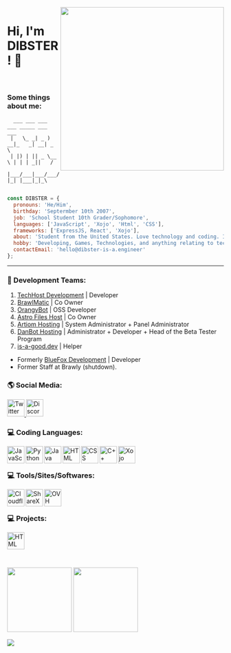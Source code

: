 <img src="https://github-readme-stats.vercel.app/api?username=DEV-DIBSTER&show_icons=true&theme=tokyonight" align="right" width="380">
<h1> Hi, I'm DIBSTER! 👋</h1>

<br>

### Some things about me:

```
  ___ ___ ___ ___ _____ ___ ___ 
 |   \_ _| _ ) __|_   _| __| _ \
 | |) | || _ \__ \ | | | _||   /
 |___/___|___/___/ |_| |___|_|_\
                                
```
```js
const DIBSTER = {
  pronouns: 'He/Him',
  birthday: 'Septermber 10th 2007',
  job: 'School Student 10th Grader/Sophomore',
  languages: ['JavaScript', 'Xojo', 'Html', 'CSS'],
  frameworks: ['ExpressJS, React', 'Xojo'],
  about: 'Student from the United States. Love technology and coding. I make sites and Discord Bots.',
  hobby: 'Developing, Games, Technologies, and anything relating to tech news.',
  contactEmail: 'hello@dibster-is-a.engineer'
};
```
---

### 💼 Development Teams:

1. [TechHost Development](https://github.com/TechHost-Development) | Developer
2. [BrawlMatic](https://github.com/BrawlMatic) | Co Owner
3. [OrangyBot](https://github.com/OrangyBot) | OSS Developer
4. [Astro Files Host](https://github.com/Astro-File-Host) | Co Owner
5. [Artiom Hosting](https://artiom.host) | System Administrator + Panel Administrator
6. [DanBot Hosting](https://github.com/DanBot-Hosting) | Administrator + Developer + Head of the Beta Tester Program
7. [is-a-good.dev](https://github.com/is-a-good-dev) | Helper

- Formerly [BlueFox Development](https://github.com/BlueFox-Development) | Developer
- Former Staff at Brawly (shutdown).

### 🌎 Social Media:

<a target="_blank" href="https://twitter.com/DEV_DIBSTER">
	<img title="Twitter" alt="Twitter" width="40px" src="https://i.imgur.com/o8oo7J3.png">
</a>

<a target="_blank" href="https://discord.com/users/757296951925538856">
	<img title="Discord" alt="Discord" width="40px" src="https://i.imgur.com/n5C5PKl.png">
</a>

### 💻 Coding Languages:

<a target = "_blank" href="https://www.javascript.com/">
	<img align="left" alt="JavaScript" width="40px" src="https://cdn.worldvectorlogo.com/logos/javascript-1.svg"/>
</a>

<a target = "_blank" href="https://www.python.org/">
	<img align="left" alt="Python" width="40px" src="https://cdn.worldvectorlogo.com/logos/python-5.svg"/>
</a>

<a target = "_blank" href="https://www.java.com/en/">
	<img align="left" alt="Java" width="40px" src="https://cdn-icons-png.flaticon.com/512/311/311357.png"/>
</a>

<a target = "_blank" href="https://en.wikipedia.org/wiki/HTML">
	<img align="left" alt="HTML" width="40px" src="https://cdn.worldvectorlogo.com/logos/html-1.svg"/>
</a>

<a target = "_blank" href="https://en.wikipedia.org/wiki/CSS">
	<img align="left" alt="CSS" width="40px" src="https://cdn.worldvectorlogo.com/logos/css-3.svg"/>
</a>

<a target = "_blank" href="https://en.wikipedia.org/wiki/C%2B%2B">
	<img align="left" alt="C++" width="40px" src="https://brandlogos.net/wp-content/uploads/2022/01/c-brandlogo.net_.png"/>
</a>

<a target = "_blank" href="https://xojo.com/">
	<img align="left" alt="Xojo" width="40px" src="https://upload.wikimedia.org/wikipedia/commons/1/15/Xojo_Company_Logo.png"/>
</a>
<br>
<br>

### 💻 Tools/Sites/Softwares:
<a target="_blank" href="https://cloudflare.com">
	<img align="left" title="Cloudflare" alt="Cloudflare" align="center" width="40px" src="https://cloudflare.com/favicon.ico">
</a>

<a target="_blank" href="https://getsharex.com">
	<img align="left" title="ShareX" alt="ShareX" align="center" width="40px" src="https://getsharex.com/favicon.ico">
</a>

<a target="_blank" href="https://us.ovhcloud.com/">
	<img align="left" title="OVH" alt="OVH" align="center" width="40px" src="https://cdn.iconscout.com/icon/free/png-256/ovh-3629559-3032342.png">
</a>

<br>
<br>

### 💻 Projects: 

<a target="_black" href="https://www.arduino.cc/">
<img align="left" alt="HTML" width="40px" src="https://brandslogos.com/wp-content/uploads/images/large/arduino-logo-1.png"/>
</a>

<br>
<br>
<br>
<br>

<p float="left">
	<img src="https://github-readme-stats.vercel.app/api/top-langs/?username=DEV-DIBSTER&langs_count=6&theme=tokyonight&layout=compact" height="150">
	<img src="https://github-readme-stats.vercel.app/api?username=DEV-DIBSTER&show_icons=true&theme=tokyonight" height="150">
</p>
<img src="https://github-readme-activity-graph.cyclic.app/graph?username=DEV-DIBSTER&theme=react-dark" align= "center">

